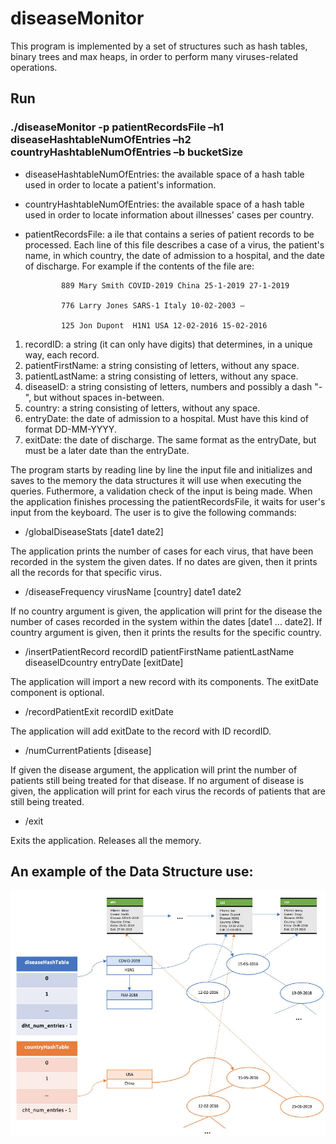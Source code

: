 # diseaseMonitor

This program is implemented by a set of structures such as hash tables, binary trees and max heaps, in order to perform many viruses-related operations.

## Run
### ./diseaseMonitor -p patientRecordsFile –h1 diseaseHashtableNumOfEntries –h2 countryHashtableNumOfEntries –b bucketSize

+ diseaseHashtableNumOfEntries: the available space of a hash table used in order to locate a patient's information.
+ countryHashtableNumOfEntries: the available space of a hash table used in order to locate information about illnesses' cases per country.
+ patientRecordsFile: a ile that contains a series of patient records to be processed. Each line of this file describes a case of a virus, the patient's name, in which country, the date of admission to a hospital, and the date of discharge. For example if the contents of the file are:

              889 Mary Smith COVID-2019 China 25-1-2019 27-1-2019

              776 Larry Jones SARS-1 Italy 10-02-2003 –

              125 Jon Dupont  H1N1 USA 12-02-2016 15-02-2016

1. recordID: a string (it can only have digits) that determines, in a unique way, each record.
2. patientFirstName: a string consisting of letters, without any space.
3. patientLastName: a string consisting of letters, without any space.
4. diseaseID: a string consisting of letters, numbers and possibly a dash "-", but without spaces in-between.
5. country: a string consisting of letters, without any space.
6. entryDate: the date of admission to a hospital. Must have this kind of format DD-MM-YYYY.
7. exitDate: the date of discharge. The same format as the entryDate, but must be a later date than the entryDate.

The program starts by reading line by line the input file and initializes and saves to the memory the data structures it will use when executing the queries. Futhermore, a validation check of the input is being made.
When the application finishes processing the patientRecordsFile, it waits for user's input from the keyboard. The user is to give the following commands:
+ /globalDiseaseStats  [date1 date2]

The application prints the number of cases for each virus, that have been recorded in the system the given dates. If no dates are given, then it prints all the records for that specific virus.
+ /diseaseFrequency virusName [country] date1 date2

If no country argument is given, the application will print for the disease the number of cases recorded in the system within the dates [date1 ... date2]. If country argument is given, then it prints the results for the specific country.

+ /insertPatientRecord recordID patientFirstName patientLastName diseaseIDcountry entryDate [exitDate]

The application will import a new record with its components. The exitDate component is optional.

+ /recordPatientExit recordID exitDate

The application will add exitDate to the record with ID recordID.
+ /numCurrentPatients [disease]

If given the disease argument, the application will print the number of patients still being treated for that disease. If no argument of disease is given, the application will print for each virus the records of patients that are still being treated.
+ /exit

Exits the application. Releases all the memory.

## An example of the Data Structure use:
![alt text](example-of-the-data-structures.png)
